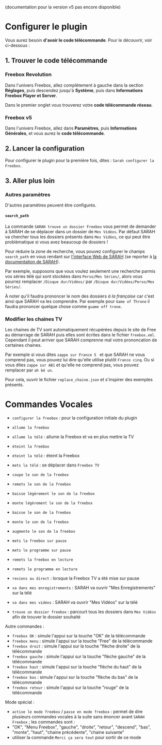 (documentation pour la version v5 pas encore disponible)

# Configurer le plugin

Vous aurez besoin **d'avoir le code télécommande**. Pour le découvrir, voir ci-dessous :

## 1. Trouver le code télécommande

### Freebox Revolution

Dans l'univers Freebox, allez complètement à gauche dans la section **Réglages**, puis descendez jusqu'à **Système**, puis dans **Informations Freebox Player et Server**.

Dans le premier onglet vous trouverez votre **code télécommande réseau**.

### Freebox v5

Dans l'univers Freebox, allez dans **Paramètres**, puis **Informations Générales**, et vous aurez le **code télécommande**.

## 2. Lancer la configuration

Pour configurer le plugin pour la première fois, dites : `Sarah configurer la Freebox`.

## 3. Aller plus loin

### Autres paramètres

D'autres paramètres peuvent être configurés.

#### `search_path`

La commande `SARAH trouve un dossier Freebox` vous permet de demander à SARAH de se déplacer dans un dossier de `Mes Vidéos`. Par défaut SARAH va chercher tous les dossiers présents dans `Mes Vidéos`, ce qui peut être problématique si vous avez beaucoup de dossiers !

Pour réduire la zone de recherche, vous pouvez configurer le champs `search_path` en vous rendant sur [l'interface Web de SARAH](http://127.0.0.1:8080/home) (se reporter à [la documentation de SARAH](http://jpencausse.github.io/SARAH-Documentation/?page=getting_started_v3#configuration-plugins)).

Par exemple, supposons que vous voulez seulement une recherche parmis vos séries télé qui sont stockées dans `Perso/Mes Séries/`, alors vous pourrez remplacer `/Disque dur/Vidéos/` par `/Disque dur/Vidéos/Perso/Mes Séries/`.

À noter qu'il faudra prononcer le nom des dossiers *à la française* car c'est ainsi que SARAH va les comprendre. Par exemple pour `Game of Throne` il faudra prononcer quelque chose comme `guame off trone`.

### Modifier les chaines TV

Les chaines de TV sont automatiquement récupérées depuis le site de Free au démarrage de SARAH puis elles sont écrites dans le fichier `freebox.xml`. Cependant il peut arriver que SARAH comprenne mal votre prononcation de certaines chaines.

Par exemple si vous dites `zappe sur France 5 ` et que SARAH ne vous comprend pas, vous pouvez lui dire qu'elle utilise plutôt `France cinq`. Ou si vous dites `zappe sur AB1` et qu'elle ne comprend pas, vous pouvez remplacer par `ah bé un`.

Pour cela, ouvrir le fichier `replace_chaine.json` et s'inspirer des exemples présents.

# Commandes Vocales

  - `configurer la freebox` : pour la configuration initiale du plugin

- `allume la freebox`
- `allume la télé` : allume la Freebox et va en plus mettre la TV
- `éteint la freebox`
- `éteint la télé` : éteint la Freebox
- `mets la télé` : se déplacer dans `Freebox TV`
- `coupe le son de la freebox`
- `remets le son de la freebox`
- `baisse légèrement le son de la freebox`
- `monte légèrement le son de la freebox`
- `baisse le son de la freebox`
- `monte le son de la freebox`
- `augmente le son de la freebox`
- `mets la freebox sur pause`
- `mets le programme sur pause`
- `remets la freebox en lecture`
- `remets le programme en lecture`
- `reviens au direct` : lorsque la Freebox TV a été mise sur pause
- `va dans mes enregistrements` : SARAH va ouvrir "Mes Enregistrements" sur la télé
- `va dans mes vidéos` : SARAH va ouvrir "Mes Vidéos" sur la télé
- `trouve un dossier freebox` : parcourt tous les dossiers dans `Mes Vidéos` afin de trouver le dossier souhaité

Autre commandes :
- `freebox OK` : simule l'appui sur la touche "OK" de la télécommande
- `freebox menu` : simule l'appui sur la touche "Free" de la télécommande
- `freebox droit` : simule l'appui sur la touche "flèche droite" de la télécommande
- `freebox gauche` : simule l'appui sur la touche "flèche gauche" de la télécommande
- `freebox haut` : simule l'appui sur la touche "flèche du haut" de la télécommande
- `freebox bas` : simule l'appui sur la touche "flèche du bas" de la télécommande
- `freebox retour` : simule l'appui sur la touche "rouge" de la télécommande

Mode spécial :
- `active le mode freebox` / `passe en mode freebox` : permet de dire plusieurs commandes vocales à la suite sans énoncer avant `SARAH Freebox` ; les commandes sont :
 - "OK", "Menu Freebox", "gauche", "droite", "retour", "descend", "bas", "monte", "haut", "chaine précédente", "chaine suivante"
 - utiliser la commande `Merci ça sera tout` pour sortir de ce mode
